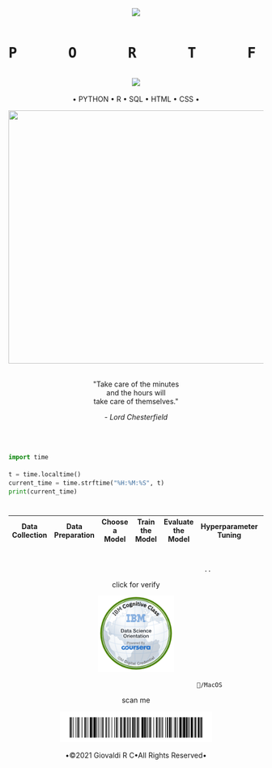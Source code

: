 <!DOCTYPE html>
<html>

<p align="center">
	<img width="40" src="https://github.githubassets.com/images/spinners/octocat-spinner-64.gif">
</p>
<pre><p align="center"><h1>P      O      R      T      F      O      L      I      O </h1></pre>

<p align="center">
  <a href="https://github.com/giovaldirchaniago" alt="https://github.com/giovaldirchaniago"><img src="https://img.shields.io/static/v1?style=for-the-badge&label=DataScientist%20&message=DataAnalyst&color=000000"></a>
</p>


<p align="center">• PYTHON • R • SQL • HTML • CSS •<br>
	
<p align="center">
	<img height="500" width="600" src="https://media.giphy.com/media/3oxRmgZTLdUMKAef72/giphy.gif">
</p>

##
<p align="center">"Take care of the minutes<br>
and the hours will<br>
take care of themselves."</p>

<p align="center"><em>- Lord Chesterfield</em></p><br>


```python

import time

t = time.localtime()
current_time = time.strftime("%H:%M:%S", t)
print(current_time)
```
#
| Data Collection | Data Preparation | Choose a Model | Train the Model | Evaluate the Model | Hyperparameter Tuning | Make Predictions |
| --- | --- | --- | --- | --- | --- | --- |
#

```text
                                                      ..
```
<p align="center">click for verify
<p align="center">
  <a href="https://www.youracclaim.com/badges/430dc9b7-3d40-4c5b-887f-a439b7ace365/public_url"><img src="https://github.com/giovaldirchaniago/giovaldirchaniago/blob/main/data-science-orientation.png" alt="GiovaldiRC" width="150" height="150"></a>
</p>

```text
                                                    /MacOS
```
<p align="center">scan me
<p align="center">
	<img width="300" src="https://github.com/giovaldirchaniago/giovaldirchaniago/blob/main/IMG_6822.jpg">
</p>

<p align="center">•©2021 Giovaldi R C•All Rights Reserved•<br>
</body>
</html>
